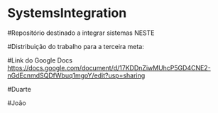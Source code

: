 # SystemsIntegration

#Repositório destinado a integrar sistemas NESTE


#Distribuição do trabalho para a terceira meta:


#Link do Google Docs
https://docs.google.com/document/d/17KDDnZiwMUhcP5GD4CNE2-nGdEcnmdSQDfWbuq1mgoY/edit?usp=sharing

#Duarte


#João

